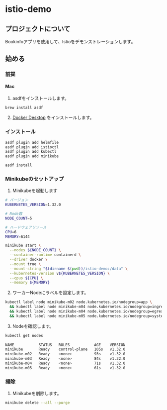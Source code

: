 # istio-demo

## プロジェクトについて

Bookinfoアプリを使用して、Istioをデモンストレーションします。

## 始める

### 前提

#### Mac

1. asdfをインストールします。

```bash
brew install asdf
```

2. [Docker Desktop](https://docs.docker.com/desktop/) をインストールします。

### インストール

```bash
asdf plugin add helmfile
asdf plugin add istioctl
asdf plugin add kubectl
asdf plugin add minikube

asdf install
```

### Minikubeのセットアップ

1. Minikubeを起動します

```bash
# バージョン
KUBERNETES_VERSION=1.32.0

# Node数
NODE_COUNT=5

# ハードウェアリソース
CPU=6
MEMORY=6144

minikube start \
  --nodes ${NODE_COUNT} \
  --container-runtime containerd \
  --driver docker \
  --mount true \
  --mount-string "$(dirname $(pwd))/istio-demo:/data" \
  --kubernetes-version v${KUBERNETES_VERSION} \
  --cpus ${CPU} \
  --memory ${MEMORY}
```

2. ワーカーNodeにラベルを設定します。

```bash
kubectl label node minikube-m02 node.kubernetes.io/nodegroup=app \
  && kubectl label node minikube-m04 node.kubernetes.io/nodegroup=ingress \
  && kubectl label node minikube-m04 node.kubernetes.io/nodegroup=egress \
  && kubectl label node minikube-m05 node.kubernetes.io/nodegroup=system
```

3. Nodeを確認します。

```bash
kubectl get nodes  
                                                                                                                                                         (minikube/default)
NAME           STATUS   ROLES           AGE    VERSION
minikube       Ready    control-plane   105s   v1.32.0
minikube-m02   Ready    <none>          93s    v1.32.0
minikube-m03   Ready    <none>          84s    v1.32.0
minikube-m04   Ready    <none>          71s    v1.32.0
minikube-m05   Ready    <none>          61s    v1.32.0
```

### 掃除

1. Minikubeを削除します。

```bash
minikube delete --all --purge
```
